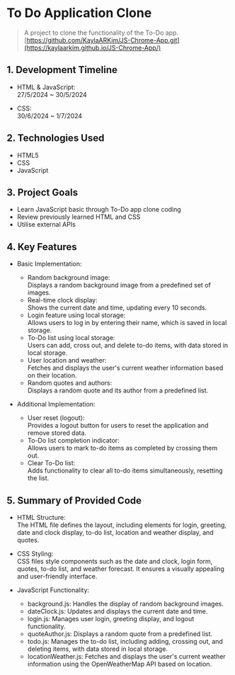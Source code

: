 # To Do Application Clone
>A project to clone the functionality of the To-Do app.</br>
>[https://github.com/KaylaARKim/JS-Chrome-App.git](https://kaylaarkim.github.io/JS-Chrome-App/)



## 1. Development Timeline
- HTML & JavaScript:</br>27/5/2024 ~ 30/5/2024

- CSS:</br>30/6/2024 ~ 1/7/2024

## 2. Technologies Used
- HTML5
- CSS
- JavaScript
 
## 3. Project Goals
- Learn JavaScript basic through To-Do app clone coding
- Review previously learned HTML and CSS
- Utilise external APIs
 
## 4. Key Features
- Basic Implementation:
  - Random background image:</br>
    Displays a random background image from a predefined set of images.
  - Real-time clock display:</br>
    Shows the current date and time, updating every 10 seconds.
  - Login feature using local storage:</br>
    Allows users to log in by entering their name, which is saved in local storage.
  - To-Do list using local storage:</br>
    Users can add, cross out, and delete to-do items, with data stored in local storage.
  - User location and weather:</br>
    Fetches and displays the user's current weather information based on their location.
  - Random quotes and authors:</br>
    Displays a random quote and its author from a predefined list.

- Additional Implementation:
  - User reset (logout):</br>
    Provides a logout button for users to reset the application and remove stored data.
  - To-Do list completion indicator:</br>
    Allows users to mark to-do items as completed by crossing them out.
  - Clear To-Do list:</br>
    Adds functionality to clear all to-do items simultaneously, resetting the list.
 
## 5. Summary of Provided Code
- HTML Structure:</br>
  The HTML file defines the layout, including elements for login, greeting, date and clock display, to-do list, location and weather display, and quotes.
    
- CSS Styling:</br>
  CSS files style components such as the date and clock, login form, quotes, to-do list, and weather forecast. It ensures a visually appealing and user-friendly interface.
    
- JavaScript Functionality:</br>
  - background.js: Handles the display of random background images.
  - dateClock.js: Updates and displays the current date and time.
  - login.js: Manages user login, greeting display, and logout functionality.
  - quoteAuthor.js: Displays a random quote from a predefined list.
  - todo.js: Manages the to-do list, including adding, crossing out, and deleting items, with data stored in local storage.
  - locationWeather.js: Fetches and displays the user's current weather information using the OpenWeatherMap API based on location.
